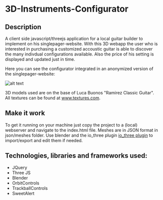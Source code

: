 # 3D-Instruments-Configurator

## Description
A client side javascript/threejs application for a local guitar builder to implement
on his singlepager-website. With this 3D webapp the user who is interested in purchasing a customized
accoustic guitar is able to discover the many indivdual configurations available. Also the price of his setting is displayed and updated just in time.

Here you can see the configurator integrated in an anonymized
version of the singlepager-website:

![alt text](https://raw.githubusercontent.com/jroWebAndApp/3D-Instruments-Configurator/master/assets/configurator.gif)

3D models used are on the base of Luca Buonos "Ramirez Classic Guitar". All textures can be found at www.textures.com.

## Make it work
To get it running on your machine just copy the project to a (local) webserver and
navigate to the index.html file. Meshes are in JSON format in json/meshes folder. Use blender
and the io_three plugin [io_three plugin](https://aur.archlinux.org/packages/blender-plugin-io-three/) to import/export and edit them if needed.

## Technologies, libraries and frameworks used:
  - JQuery
  - Three JS
  - Blender
  - OrbitControls
  - TrackballControls
  - SweetAlert
